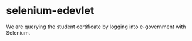 # selenium-edevlet

We are querying the student certificate by logging into e-government with Selenium.

